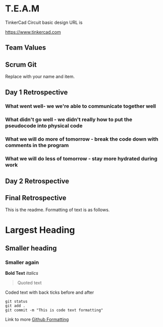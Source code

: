 # T.E.A.M

TinkerCad Circuit basic design URL is

https://www.tinkercad.com

## Team Values


## Scrum Git
Replace with your name and item. 

## Day 1 Retrospective

### What went well- we we're able to communicate together well

### What didn't go well - we didn't really how to put the pseudocode into physical code

### What we will do more of tomorrow - break the code down with comments in the program

### What we will do less of tomorrow - stay more hydrated during work

## Day 2 Retrospective

## Final Retrospective

This is the readme. Formatting of text is as follows.

# Largest Heading
## Smaller heading
### Smaller again

**Bold Text**
*italics*
>Quoted text

Coded text with back ticks before and after
```
git status
git add .
git commit -m "This is code text formatting"
```

Link to more [Github Formatting](https://help.github.com/en/github/writing-on-github/basic-writing-and-formatting-syntax)

